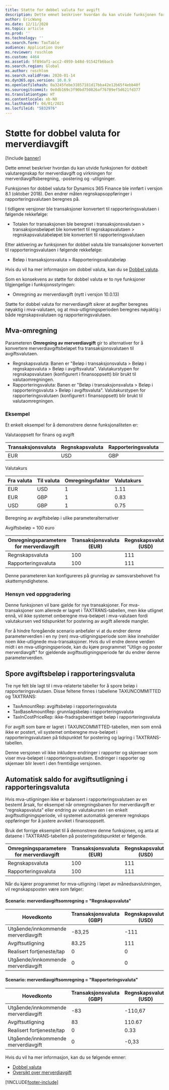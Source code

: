 ```yaml
---
title: Støtte for dobbel valuta for avgift
description: Dette emnet beskriver hvordan du kan utvide funksjonen for dobbelt valutaregnskap i avgiftsdomenet og virkningen for avgiftsberegning og -postering
author: EricWang
ms.date: 12/11/2020
ms.topic: article
ms.prod: ''
ms.technology: ''
ms.search.form: TaxTable
audience: Application User
ms.reviewer: roschlom
ms.custom: 4464
ms.assetid: 5f89daf1-acc2-4959-b48d-91542fb6bacb
ms.search.region: Global
ms.author: roschlom
ms.search.validFrom: 2020-01-14
ms.dyn365.ops.version: 10.0.9
ms.openlocfilehash: 0a3245febe31857181d17bba42e12b65f4ebb40f
ms.sourcegitcommit: 0e8db169c3f90bd750826af76709ef5d621fd377
ms.translationtype: HT
ms.contentlocale: nb-NO
ms.lasthandoff: 04/01/2021
ms.locfileid: "5832976"
---
```

# <a name="dual-currency-support-for-sales-tax"></a>Støtte for dobbel valuta for merverdiavgift
[!include [banner](../includes/banner.md)]

Dette emnet beskriver hvordan du kan utvide funksjonen for dobbelt valutaregnskap for merverdiavgift og virkningen for merverdiavgiftsberegning, -postering og -utligninger.

Funksjonen for dobbel valuta for Dynamics 365 Finance ble innført i versjon 8.1 (oktober 2018). Den endrer måten regnskapsoppføringer i rapporteringsvalutaen beregnes på.

I tidligere versjoner ble transaksjoner konvertert til rapporteringsvalutaen i følgende rekkefølge: 

- Totalen for transaksjonen ble beregnet i transaksjonsvalutaen > transaksjonsbeløpet ble konvertert til regnskapsvalutaen > regnskapsvalutabeløpet ble konvertert til rapporteringsvalutaen

Etter aktivering av funksjonen for dobbel valuta ble transaksjoner konvertert til rapporteringsvalutaen i følgende rekkefølge:

- Beløp i transaksjonsvaluta > Rapporteringsvalutabeløp

Hvis du vil ha mer informasjon om dobbel valuta, kan du se [Dobbel valuta](dual-currency.md).

Som en konsekvens av støtte for dobbel valuta er to nye funksjoner tilgjengelige i funksjonsstyringen: 

- Omregning av merverdiavgift (nytt i versjon 10.0.13)

Støtte for dobbel valuta for merverdiavgift sikrer at avgifter beregnes nøyaktig i mva-valutaen, og at mva-utligningsperioden beregnes nøyaktig i både regnskapsvalutaen og rapporteringsvalutaen. 

## <a name="sales-tax-conversion"></a>Mva-omregning

Parameteren **Omregning av merverdiavgift** gir to alternativer for å konvertere merverdiavgiftsbeløpet fra transaksjonsvalutaen til avgiftsvalutaen. 

- Regnskapsvaluta: Banen er "Beløp i transaksjonsvaluta > Beløp i regnskapsvaluta > Beløp i avgiftsvaluta". Valutakurstypen for regnskapsvalutaen (konfigurert i finansoppsett) blir brukt til valutaomregningen.
- Rapporteringsvaluta: Banen er "Beløp i transaksjonsvaluta > Beløp i rapporteringsvaluta > Beløp i avgiftsvaluta". Valutakurstypen for rapporteringsvalutaen (konfigurert i finansoppsett) blir brukt til valutaomregningen.

### <a name="example"></a>Eksempel

Et enkelt eksempel for å demonstrere denne funksjonaliteten er:

Valutaoppsett for finans og avgift

| Transaksjonsvaluta | Regnskapsvaluta | Rapporteringsvaluta | Avgiftsvaluta |
| -------------------- | ------------------- | ------------------ | ------------ |
| EUR                  | USD                 | GBP                | GBP          |

Valutakurs

| Fra valuta | Til valuta | Omregningsfaktor | Valutakurs |
| ------------- | ----------- | ------ | ------------- |
| EUR           | USD         | 1      | 1.11          |
| EUR           | GBP         | 1      | 0.83          |
| USD           | GBP         | 1      | 0.75          |

Beregning av avgiftsbeløp i ulike parameteralternativer

Avgiftsbeløp = 100 euro

| Omregningsparametere for merverdiavgift | Transaksjonsvaluta (EUR) | Regnskapsvaluta (USD) | Rapporteringsvaluta (GBP) | Avgiftsvaluta (GBP) |
| ------------------------------- | -------------------------- | ------------------------- | ------------------------ | ------------------ |
| Regnskapsvaluta             | 100                        | 111                       | 83                       | **83.25**          |
| Rapporteringsvaluta              | 100                        | 111                       | 83                       | **83**             |

Denne parameteren kan konfigureres på grunnlag av samsvarsbehovet fra skattemyndighetene.


### <a name="upgrade-consideration"></a>Hensyn ved oppgradering

Denne funksjonen vil bare gjelde for nye transaksjoner. For mva-transaksjoner som allerede er lagret i TAXTRANS-tabellen, men ikke utlignet ennå, vil ikke systemet omberegne mva-beløpet i mva-valutaen fordi valutakursen ved tidspunktet for postering av avgift allerede mangler.

For å hindre foregående scenario anbefaler vi at du endrer denne parameterverdien i en ny (ren) mva-utligningsperiode som ikke inneholder noen ikke-utlignede mva-transaksjoner. Hvis du vil endre denne verdien midt i en mva-utligningsperiode, kan du kjøre programmet "Utlign og poster merverdiavgift" for gjeldende avgiftsutligningsperiode før du endrer denne parameterverdien.


## <a name="track-reporting-currency-tax-amount"></a>Spore avgiftsbeløp i rapporteringsvaluta

Tre nye felt ble lagt til i mva-relaterte tabeller for å spore beløp i rapporteringsvalutaen. Disse feltene finnes i tabellene TAXUNCOMMITTED og TAXTRANS:

- TaxAmountRep: avgiftsbeløp i rapporteringsvaluta
- TaxBaseAmountRep: grunnlagsbeløp i rapporteringsvaluta
- TaxInCostPriceRep: ikke-fradragsberettiget beløp i rapporteringsvaluta

For avgift som bare er lagret i TAXUNCOMMITTED-tabellen, men som ennå ikke er postert, vil systemet omberegne mva-beløpet i rapporteringsvalutaen på tidspunktet for postering og lagring i TAXTRANS-tabellen.

Denne versjonen vil ikke inkludere endringer i rapporter og skjemaer som viser mva-beløpet i rapporteringsvalutaen. Endringer i rapporter og skjemaer blir levert i den fremtidige versjonen.



## <a name="tax-settlement-auto-balance-in-reporting-currency"></a>Automatisk saldo for avgiftsutligning i rapporteringsvaluta

Hvis mva-utligningen ikke er balansert i rapporteringsvalutaen av en bestemt årsak, for eksempel når omregningsbanen for merverdiavgift er "regnskapsvaluta" eller endring av valutakursen i en enkelt avgiftsutligningsperiode, vil systemet automatisk generere regnskaps oppføringer for å justere avviket i finansoppsett.

Bruk det forrige eksemplet til å demonstrere denne funksjonen, og anta at dataene i TAXTRANS-tabellen på posteringstidspunktet er følgende.

| Omregningsparametere for merverdiavgift | Transaksjonsvaluta (EUR) | Regnskapsvaluta (USD) | Rapporteringsvaluta (GBP) | Avgiftsvaluta (GBP) |
| ------------------------------- | -------------------------- | ------------------------- | ------------------------ | ------------------ |
| Regnskapsvaluta             | 100                        | 111                       | 83                       | **83.25**          |
| Rapporteringsvaluta              | 100                        | 111                       | 83                       | **83**             |

Når du kjører programmet for mva-utligning i løpet av månedsavslutningen, vil regnskapsposten være som følger:
#### <a name="scenario-sales-tax-conversion--accounting-currency"></a>Scenario: merverdiavgiftsomregning = "Regnskapsvaluta"

| Hovedkonto           | Transaksjonsvaluta (GBP) | Regnskapsvaluta (USD) | Rapporteringsvaluta (GBP) |
| ---------------------- | -------------------------- | ------------------------- | ------------------------ |
| Utgående/innkommende merverdiavgift | -83,25                     | -111                      | -83,25                   |
| Avgiftsutligning         | 83.25                      | 111                       | 83.25                    |
| Realisert fortjeneste/tap     | 0                          | 0                         | -0,25                    |
| Utgående/innkommende merverdiavgift | 0                          | 0                         | 0.25                     |

#### <a name="scenario-sales-tax-conversion--reporting-currency"></a>Scenario: merverdiavgiftsomregning = "Rapporteringsvaluta"


| Hovedkonto           | Transaksjonsvaluta (GBP) | Regnskapsvaluta (USD) | Rapporteringsvaluta (GBP) |
| ---------------------- | -------------------------- | ------------------------- | ------------------------ |
| Utgående/innkommende merverdiavgift | -83                        | -110,67                   | -83                      |
| Avgiftsutligning         | 83                         | 110.67                    | 83                       |
| Realisert fortjeneste/tap     | 0                          | 0.33                      | 0                        |
| Utgående/innkommende merverdiavgift | 0                          | -0,33                     | 0                        |



Hvis du vil ha mer informasjon, kan du se følgende emner:

- [Dobbel valuta](dual-currency.md)
- [Oversikt over merverdiavgift](indirect-taxes-overview.md)



[!INCLUDE[footer-include](../../includes/footer-banner.md)]
